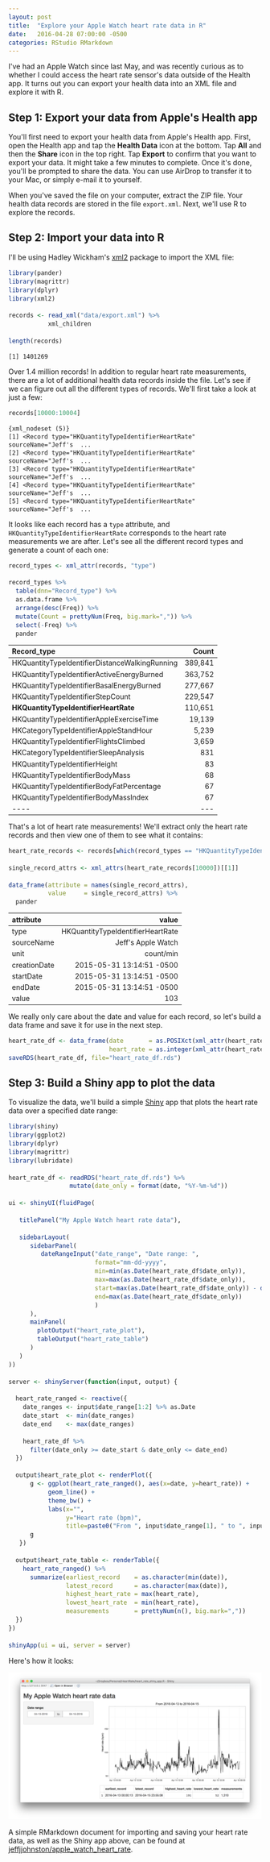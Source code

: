 ```yaml
---
layout: post
title:  "Explore your Apple Watch heart rate data in R"
date:   2016-04-28 07:00:00 -0500
categories: RStudio RMarkdown
---
```


I've had an Apple Watch since last May, and was recently curious as to whether I could access the heart rate sensor's data outside of the Health app. It turns out you can export your health data into an XML file and explore it with R.

## Step 1: Export your data from Apple's Health app

You'll first need to export your health data from Apple's Health app. First, open the Health app and tap the **Health Data** icon at the bottom. Tap **All** and then the **Share** icon in the top right. Tap **Export** to confirm that you want to export your data. It might take a few minutes to complete. Once it's done, you'll be prompted to share the data. You can use AirDrop to transfer it to your Mac, or simply e-mail it to yourself.

When you've saved the file on your computer, extract the ZIP file. Your health data records are stored in the file `export.xml`. Next, we'll use R to explore the records.

## Step 2: Import your data into R

I'll be using Hadley Wickham's [xml2][xml2_link] package to import the XML file:

~~~ R
library(pander)
library(magrittr)
library(dplyr)
library(xml2)

records <- read_xml("data/export.xml") %>%
           xml_children

length(records)
~~~

~~~ none
[1] 1401269
~~~

Over 1.4 million records! In addition to regular heart rate measurements, there are a lot of additional health data records inside the file. Let's see if we can figure out all the different types of records. We'll first take a look at just a few:

~~~R
records[10000:10004]
~~~

~~~ none
{xml_nodeset (5)}
[1] <Record type="HKQuantityTypeIdentifierHeartRate" sourceName="Jeff's  ...
[2] <Record type="HKQuantityTypeIdentifierHeartRate" sourceName="Jeff's  ...
[3] <Record type="HKQuantityTypeIdentifierHeartRate" sourceName="Jeff's  ...
[4] <Record type="HKQuantityTypeIdentifierHeartRate" sourceName="Jeff's  ...
[5] <Record type="HKQuantityTypeIdentifierHeartRate" sourceName="Jeff's  ...
~~~

It looks like each record has a `type` attribute, and `HKQuantityTypeIdentifierHeartRate` corresponds to the heart rate measurements we are after. Let's see all the different record types and generate a count of each one:

~~~R
record_types <- xml_attr(records, "type")

record_types %>%
  table(dnn="Record_type") %>%            
  as.data.frame %>%
  arrange(desc(Freq)) %>%
  mutate(Count = prettyNum(Freq, big.mark=",")) %>%
  select(-Freq) %>%
  pander
~~~

|                Record_type                  | Count|
|:--------------------------------------------|------:|
|HKQuantityTypeIdentifierDistanceWalkingRunning | 389,841|
|HKQuantityTypeIdentifierActiveEnergyBurned  | 363,752|
|HKQuantityTypeIdentifierBasalEnergyBurned   | 277,667|
|HKQuantityTypeIdentifierStepCount       | 229,547|
|**HKQuantityTypeIdentifierHeartRate**       | 110,651|
|HKQuantityTypeIdentifierAppleExerciseTime  |  19,139|
|HKCategoryTypeIdentifierAppleStandHour     | 5,239|
|HKQuantityTypeIdentifierFlightsClimbed     | 3,659|
|HKCategoryTypeIdentifierSleepAnalysis      |  831  |
|HKQuantityTypeIdentifierHeight          | 83   |
|HKQuantityTypeIdentifierBodyMass         | 68   |
|HKQuantityTypeIdentifierBodyFatPercentage  |    67 |  
|HKQuantityTypeIdentifierBodyMassIndex      |  67 |  
|----|---|

That's a lot of heart rate measurements! We'll extract only the heart rate records and then view one of them to see what it contains:

~~~ R
heart_rate_records <- records[which(record_types == "HKQuantityTypeIdentifierHeartRate")]

single_record_attrs <- xml_attrs(heart_rate_records[10000])[[1]]

data_frame(attribute = names(single_record_attrs),
           value     = single_record_attrs) %>%
  pander
~~~

| attribute | value |
|:----------|------:|
|    type   |  HKQuantityTypeIdentifierHeartRate |
| sourceName |        Jeff's Apple Watch        |
|    unit   |              count/min            |
|creationDate |    2015-05-31 13:14:51 -0500    |
|startDate  |     2015-05-31 13:14:51 -0500    |
|  endDate |       2015-05-31 13:14:51 -0500    |
|  value |                   103               |

We really only care about the date and value for each record, so let's build a data frame and save it for use in the next step.

~~~ R
heart_rate_df <- data_frame(date       = as.POSIXct(xml_attr(heart_rate_records, "endDate")),
                            heart_rate = as.integer(xml_attr(heart_rate_records, "value")))
saveRDS(heart_rate_df, file="heart_rate_df.rds")
~~~

## Step 3: Build a Shiny app to plot the data

To visualize the data, we'll build a simple [Shiny][shiny_link] app that plots the heart rate data over a specified date range:

~~~ R
library(shiny)
library(ggplot2)
library(dplyr)
library(magrittr)
library(lubridate)

heart_rate_df <- readRDS("heart_rate_df.rds") %>%
                 mutate(date_only = format(date, "%Y-%m-%d"))

ui <- shinyUI(fluidPage(

   titlePanel("My Apple Watch heart rate data"),

   sidebarLayout(
      sidebarPanel(
         dateRangeInput("date_range", "Date range: ",
                        format="mm-dd-yyyy",
                        min=min(as.Date(heart_rate_df$date_only)),
                        max=max(as.Date(heart_rate_df$date_only)),
                        start=max(as.Date(heart_rate_df$date_only)) - days(1),
                        end=max(as.Date(heart_rate_df$date_only))
                        )
      ),
      mainPanel(
        plotOutput("heart_rate_plot"),
        tableOutput("heart_rate_table")
      )
   )
))

server <- shinyServer(function(input, output) {

  heart_rate_ranged <- reactive({
    date_ranges <- input$date_range[1:2] %>% as.Date
    date_start  <- min(date_ranges)
    date_end    <- max(date_ranges)

    heart_rate_df %>%
      filter(date_only >= date_start & date_only <= date_end)
  })

  output$heart_rate_plot <- renderPlot({
      g <- ggplot(heart_rate_ranged(), aes(x=date, y=heart_rate)) +
           geom_line() +
           theme_bw() +
           labs(x="",
                y="Heart rate (bpm)",
                title=paste0("From ", input$date_range[1], " to ", input$date_range[2]))
      g
   })

  output$heart_rate_table <- renderTable({
    heart_rate_ranged() %>%
      summarize(earliest_record    = as.character(min(date)),
                latest_record      = as.character(max(date)),
                highest_heart_rate = max(heart_rate),
                lowest_heart_rate  = min(heart_rate),
                measurements       = prettyNum(n(), big.mark=","))
  })
})

shinyApp(ui = ui, server = server)
~~~

Here's how it looks:

![shiny-app-screenshot](/images/heart-rate-shiny-app-screenshot.png)

A simple RMarkdown document for importing and saving your heart rate data, as well as the Shiny app above, can be found at [jeffjjohnston/apple_watch_heart_rate][github_repo_link].

[xml2_link]: https://github.com/hadley/xml2
[shiny_link]: http://shiny.rstudio.com
[github_repo_link]: https://github.com/jeffjjohnston/apple_watch_heart_rate
